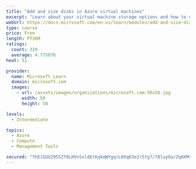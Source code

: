 ```yaml
---
title: "Add and size disks in Azure virtual machines"
excerpt: "Learn about your virtual machine storage options and how to choose between standard and premium, managed and unmanaged disks for your Azure virtual machine."
webUrl: https://docs.microsoft.com/en-us/learn/modules/add-and-size-disks-in-azure-virtual-machines/
type: course
price: Free
length: PT36M
ratings:
  count: 329
  average: 4.775076
heat: 51

provider:
  name: Microsoft Learn
  domain: microsoft.com
  images:
    - url: /assets/images/organizations/microsoft.com-50x50.jpg
      width: 50
      height: 50

levels:
  - Intermediate

topics:
  - Azure
  - Compute
  - Management Tools

secured: "YhEJGUU2955Zf0LHVnSxldblKqkmWYgqrL0Xq63e2r5tg7/78luyOa/ZqKKMs47VF9MUP2FDFCEFh2FUzJx6c/5HYGdLQq6RVkyUhLo6WjpupgWfwJ7LZ/LEGc9GxDavgSkpdZN6NE6QFA/LApudfpkFT6DnDOOvzbyL0rGwZQR3rpfVcyQLCt9AWix7vnTODgg8x+hasqFl0aCsTJiZf/yZ2WlS0Wv3idSMG4ouIu0iaeiGZ9PcocKCSNqfWH1WOnwAVHPW4BDYNhyg582NQU4S5rsUTWixVCgXlE90b0EQN2fqG3BK+9ylvuo2XZjwZ1PyDAqJ2rhdHk/0Z9/LBImJno39c+1NAGWkq95veJhuuCkbXfO6urY0OgjcIyOX3LxXIoXwU6PahVsi3HMrANeWQ8bz13E7BUyBLX/RXHo=;V9ZlY6JnebBd4tovWt4w8Q=="
---
```


